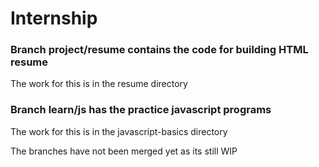 # Internship

### Branch project/resume contains the code for building HTML resume

The work for this is in the resume directory


### Branch learn/js has the practice javascript programs
The work for this is in the javascript-basics directory
 
The branches have not been merged yet as its still WIP
